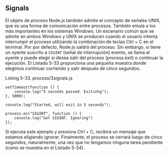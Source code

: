 ## Signals

El objeto de proceso Node.js también admite el concepto de señales UNIX, que 
es una forma de comunicación entre procesos.
También emula a los más importantes en los sistemas Windows. 
Un escenario común que se admite en ambos
Windows y UNIX se producen cuando el usuario intenta interrumpir 
el proceso utilizando la combinación de teclas Ctrl + C en el terminal. Por
por defecto, Node.js saldrá del proceso. Sin embargo, si tiene 
un oyente suscrito a `SIGINT` (señal de interrupción)
evento, se llama al oyente y puede elegir si desea salir del 
proceso (process.exit) o ​​continuar la ejecución.
El Listado 5-33 proporciona una pequeña muestra donde elegimos 
continuar corriendo y salir después de cinco segundos.


Listing 5-33. process/3signals.js
```
setTimeout(function () {
    console.log("5 seconds passed. Exitinhg");
}, 5000);

console.log("Started, will exit in 5 seconds");

process.on("SIGINT", function () {
    console.log("Got SIGINT. Ignoring")
});
```

Si ejecuta este ejemplo y presiona Ctrl + C, 
recibirá un mensaje que estamos eligiendo ignorar. Finalmente,
el proceso se cerrará luego de cinco segundos, 
naturalmente, una vez que no tengamos ninguna tarea pendiente 
(como se muestra en el Listado 5-34).